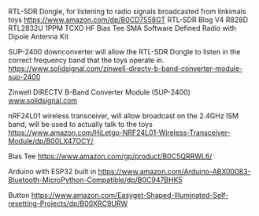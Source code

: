 
RTL-SDR Dongle, for listening to radio signals broadcasted from linkimals toys
https://www.amazon.com/dp/B0CD7558GT
RTL-SDR Blog V4 R828D RTL2832U 1PPM TCXO HF Bias Tee SMA Software Defined Radio with Dipole Antenna Kit

SUP-2400 downconverter will allow the RTL-SDR Dongle to listen in the correct frequency band that the toys operate in.
https://www.solidsignal.com/zinwell-directv-b-band-converter-module-sup-2400
	
Zinwell DIRECTV B-Band Converter Module (SUP-2400)
www.solidsignal.com

nRF24L01 wireless transceiver, will allow broadcast on the 2.4GHz ISM band, will be used to actually talk to the toys
https://www.amazon.com/HiLetgo-NRF24L01-Wireless-Transceiver-Module/dp/B00LX47OCY/

Bias Tee
https://www.amazon.com/gp/product/B0C5QRRWL6/

Arduino with ESP32 built in
https://www.amazon.com/Arduino-ABX00083-Bluetooth-MicroPython-Compatible/dp/B0C947BHK5

Button
https://www.amazon.com/Easyget-Shaped-Illuminated-Self-resetting-Projects/dp/B00XRC9URW
